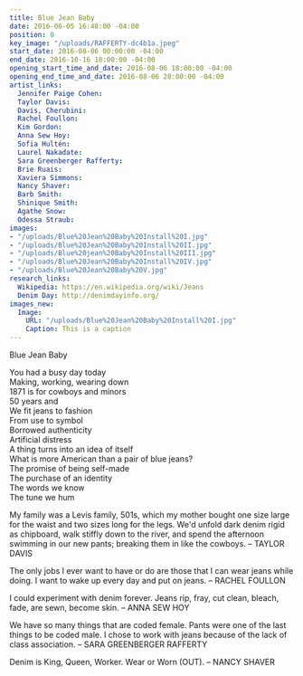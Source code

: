 ```yaml
---
title: Blue Jean Baby
date: 2016-06-05 16:48:00 -04:00
position: 0
key_image: "/uploads/RAFFERTY-dc4b1a.jpeg"
start_date: 2016-08-06 00:00:00 -04:00
end_date: 2016-10-16 18:00:00 -04:00
opening_start_time_and_date: 2016-08-06 18:00:00 -04:00
opening_end_time_and_date: 2016-08-06 20:00:00 -04:00
artist_links:
  Jennifer Paige Cohen: 
  Taylor Davis: 
  Davis, Cherubini: 
  Rachel Foullon: 
  Kim Gordon: 
  Anna Sew Hoy: 
  Sofia Hultén: 
  Laurel Nakadate: 
  Sara Greenberger Rafferty: 
  Brie Ruais: 
  Xaviera Simmons: 
  Nancy Shaver: 
  Barb Smith: 
  Shinique Smith: 
  Agathe Snow: 
  Odessa Straub: 
images:
- "/uploads/Blue%20Jean%20Baby%20Install%20I.jpg"
- "/uploads/Blue%20Jean%20Baby%20Install%20II.jpg"
- "/uploads/Blue%20jean%20Baby%20Install%20III.jpg"
- "/uploads/Blue%20Jean%20Baby%20Install%20IV.jpg"
- "/uploads/Blue%20Jean%20Baby%20V.jpg"
research_links:
  Wikipedia: https://en.wikipedia.org/wiki/Jeans
  Denim Day: http://denimdayinfo.org/
images_new:
  Image:
    URL: "/uploads/Blue%20Jean%20Baby%20Install%20I.jpg"
    Caption: This is a caption
---
```


Blue Jean Baby

You had a busy day today  
Making, working, wearing down  
1871 is for cowboys and minors  
50 years and  
We fit jeans to fashion  
From use to symbol  
Borrowed authenticity  
Artificial distress  
A thing turns into an idea of itself  
What is more American than a pair of blue jeans?  
The promise of being self-made  
The purchase of an identity  
The words we know  
The tune we hum  

My family was a Levis family, 501s, which my mother bought one size large for the waist and two sizes long for the legs. We'd unfold dark denim rigid as chipboard, walk stiffly down to the river, and spend the afternoon swimming in our new pants; breaking them in like the cowboys. – TAYLOR DAVIS

The only jobs I ever want to have or do are those that I can wear jeans while doing. I want to wake up every day and put on jeans. – RACHEL FOULLON

I could experiment with denim forever. Jeans rip, fray, cut clean, bleach, fade, are sewn, become skin. – ANNA SEW HOY

We have so many things that are coded female. Pants were one of the last things to be coded male. I chose to work with jeans because of the lack of class association. – SARA GREENBERGER RAFFERTY

Denim is King, Queen, Worker. Wear or Worn (OUT).  – NANCY SHAVER